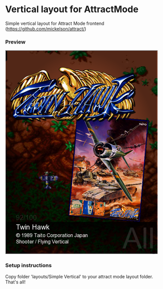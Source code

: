# Vertical layout for AttractMode
Simple vertical layout for Attract Mode frontend (https://github.com/mickelson/attract/)

### Preview
![Preview](https://github.com/schrdh/AttractLayoutSimpleVertical/raw/master/preview.png)

### Setup instructions
Copy folder 'layouts/Simple Vertical' to your attract mode layout folder. That's all!
